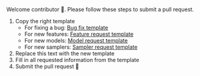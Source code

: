 Welcome contributor 👋. Please follow these steps to submit a pull request.

1. Copy the right template
   - For fixing a bug: [Bug fix template](https://github.com/mali-git/POEM_develop/master/.github/PULL_REQUEST_TEMPLATE/bug_fix.md)
   - For new features: [Feature request template](https://github.com/mali-git/POEM_develop/master/.github/PULL_REQUEST_TEMPLATE/feature_change.md)
   - For new models: [Model request template](https://github.com/mali-git/POEM_develop/master/.github/PULL_REQUEST_TEMPLATE/new_model.md)
   - For new samplers: [Sampler request template](https://github.com/mali-git/POEM_develop/master/.github/PULL_REQUEST_TEMPLATE/new_sampler.md)
2. Replace this text with the new template
3. Fill in all requested information from the template
4. Submit the pull request 🎉